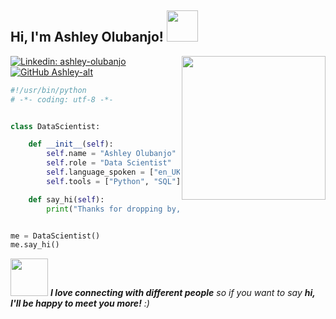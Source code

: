 
<h2> Hi, I'm Ashley Olubanjo! <img src="https://media.giphy.com/media/QssGEmpkyEOhBCb7e1/giphy.gif" width="50"></h2>
<img align='right' src="https://media.giphy.com/media/LkZn0zTpjnpGxEeDRU/giphy.gif" width="230">

[![Linkedin: ashley-olubanjo](https://img.shields.io/badge/-ashleyolubanjo-blue?style=flat-square&logo=Linkedin&logoColor=white&link=https://www.linkedin.com/in/ashley-olubanjo/)](https://www.linkedin.com/in/ashley-olubanjo/)
[![GitHub Ashley-alt](https://img.shields.io/github/followers/Ashley-alt?label=follow&style=social)](https://github.com/Ashley-alt)

```python
#!/usr/bin/python
# -*- coding: utf-8 -*-


class DataScientist:

    def __init__(self):
        self.name = "Ashley Olubanjo"
        self.role = "Data Scientist"
        self.language_spoken = ["en_UK"]
        self.tools = ["Python", "SQL"]

    def say_hi(self):
        print("Thanks for dropping by, hope you find some of my work interesting.")


me = DataScientist()
me.say_hi()
```
<img src="https://media.giphy.com/media/0T3nHwbIcF5UbNedrP/giphy.gif" width="60"> <em><b>I love connecting with different people</b> so if you want to say <b>hi, I'll be happy to meet you more!</b> :)</em>
